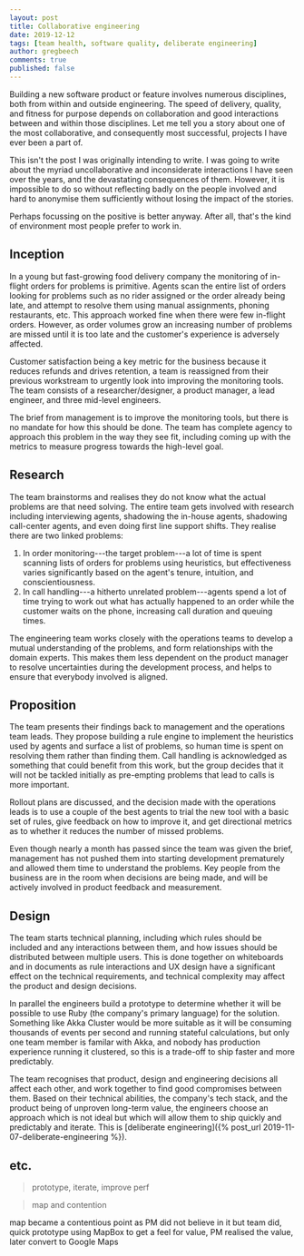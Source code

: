 ```yaml
---
layout: post
title: Collaborative engineering
date: 2019-12-12
tags: [team health, software quality, deliberate engineering]
author: gregbeech
comments: true
published: false
---
```


Building a new software product or feature involves numerous disciplines, both from within and outside engineering. The speed of delivery, quality, and fitness for purpose depends on collaboration and good interactions between and within those disciplines. Let me tell you a story about one of the most collaborative, and consequently most successful, projects I have ever been a part of.

This isn't the post I was originally intending to write. I was going to write about the myriad uncollaborative and inconsiderate interactions I have seen over the years, and the devastating consequences of them. However, it is impossible to do so without reflecting badly on the people involved and hard to anonymise them sufficiently without losing the impact of the stories.

Perhaps focussing on the positive is better anyway. After all, that's the kind of environment most people prefer to work in.

## Inception

In a young but fast-growing food delivery company the monitoring of in-flight orders for problems is primitive. Agents scan the entire list of orders looking for problems such as no rider assigned or the order already being late, and attempt to resolve them using manual assignments, phoning restaurants, etc. This approach worked fine when there were few in-flight orders. However, as order volumes grow an increasing number of problems are missed until it is too late and the customer's experience is adversely affected.

Customer satisfaction being a key metric for the business because it reduces refunds and drives retention, a team is reassigned from their previous workstream to urgently look into improving the monitoring tools. The team consists of a researcher/designer, a product manager, a lead engineer, and three mid-level engineers.

The brief from management is to improve the monitoring tools, but there is no mandate for how this should be done. The team has complete agency to approach this problem in the way they see fit, including coming up with the metrics to measure progress towards the high-level goal.

## Research

The team brainstorms and realises they do not know what the actual problems are that need solving. The entire team gets involved with research including interviewing agents, shadowing the in-house agents, shadowing call-center agents, and even doing first line support shifts. They realise there are two linked problems:

1. In order monitoring---the target problem---a lot of time is spent scanning lists of orders for problems using heuristics, but effectiveness varies significantly based on the agent's tenure, intuition, and conscientiousness.
2. In call handling---a hitherto unrelated problem---agents spend a lot of time trying to work out what has actually happened to an order while the customer waits on the phone, increasing call duration and queuing times.

The engineering team works closely with the operations teams to develop a mutual understanding of the problems, and form relationships with the domain experts. This makes them less dependent on the product manager to resolve uncertainties during the development process, and helps to ensure that everybody involved is aligned.

## Proposition

The team presents their findings back to management and the operations team leads. They propose building a rule engine to implement the heuristics used by agents and surface a list of problems, so human time is spent on resolving them rather than finding them. Call handling is acknowledged as something that could benefit from this work, but the group decides that it will not be tackled initially as pre-empting problems that lead to calls is more important.

Rollout plans are discussed, and the decision made with the operations leads is to use a couple of the best agents to trial the new tool with a basic set of rules, give feedback on how to improve it, and get directional metrics as to whether it reduces the number of missed problems.

Even though nearly a month has passed since the team was given the brief, management has not pushed them into starting development prematurely and allowed them time to understand the problems. Key people from the business are in the room when decisions are being made, and will be actively involved in product feedback and measurement.

## Design

The team starts technical planning, including which rules should be included and any interactions between them, and how issues should be distributed between multiple users. This is done together on whiteboards and in documents as rule interactions and UX design have a significant effect on the technical requirements, and technical complexity may affect the product and design decisions.

In parallel the engineers build a prototype to determine whether it will be possible to use Ruby (the company's primary language) for the solution. Something like Akka Cluster would be more suitable as it will be consuming thousands of events per second and running stateful calculations, but only one team member is familar with Akka, and nobody has production experience running it clustered, so this is a trade-off to ship faster and more predictably.

The team recognises that product, design and engineering decisions all affect each other, and work together to find good compromises between them. Based on their technical abilities, the company's tech stack, and the product being of unproven long-term value, the engineers choose an approach which is not ideal but which will allow them to ship quickly and predictably and iterate. This is [deliberate engineering]({% post_url 2019-11-07-deliberate-engineering %}).

## etc.

> prototype, iterate, improve perf



> map and contention

map became a contentious point as PM did not believe in it but team did, quick prototype using MapBox to get a feel for value, PM realised the value, later convert to Google Maps




